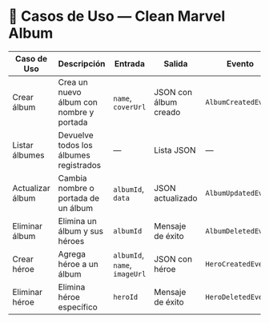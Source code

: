 # 📘 Casos de Uso — Clean Marvel Album

| Caso de Uso | Descripción | Entrada | Salida | Evento |
|--------------|-------------|----------|---------|---------|
| Crear álbum | Crea un nuevo álbum con nombre y portada | `name`, `coverUrl` | JSON con álbum creado | `AlbumCreatedEvent` |
| Listar álbumes | Devuelve todos los álbumes registrados | — | Lista JSON | — |
| Actualizar álbum | Cambia nombre o portada de un álbum | `albumId`, `data` | JSON actualizado | `AlbumUpdatedEvent` |
| Eliminar álbum | Elimina un álbum y sus héroes | `albumId` | Mensaje de éxito | `AlbumDeletedEvent` |
| Crear héroe | Agrega héroe a un álbum | `albumId`, `name`, `imageUrl` | JSON con héroe | `HeroCreatedEvent` |
| Eliminar héroe | Elimina héroe específico | `heroId` | Mensaje de éxito | `HeroDeletedEvent` |
